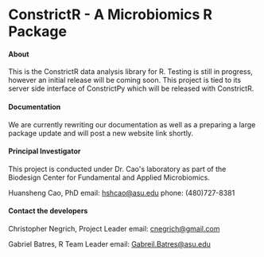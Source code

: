 # ConstrictR - A Microbiomics R Package

#### About
This is the ConstrictR data analysis library for R. Testing is still in progress, however an initial release will be coming soon. This project is tied to its server side interface of ConstrictPy which will be released with ConstrictR.

#### Documentation
We are currently rewriting our documentation as well as a preparing a large package update and will post a new website link shortly.

#### Principal Investigator
This project is conducted under Dr. Cao's laboratory as part of the Biodesign Center for Fundamental and Applied Microbiomics.

Huansheng Cao, PhD
email: hshcao@asu.edu
phone: (480)727-8381

#### Contact the developers
Christopher Negrich, Project Leader
email: cnegrich@gmail.com

Gabriel Batres, R Team Leader
email: Gabreil.Batres@asu.edu
